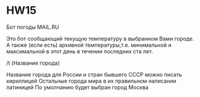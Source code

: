 # HW15
Бот погоды MAIL.RU


Это бот сообщающий текущую температуру в выбранном Вами городе. А также (если есть) архивной температуры,т.е. минимальной и максимальной в этот день в течении последних ста лет. 

/t  (Название города) 

Название города для России и стран бывшего СССР можно писать кириллицей
Остальные города мира в их правильном написании латиницей
По умолчанию будет выбран город Москва

